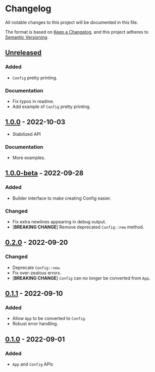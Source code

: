 # Changelog

All notable changes to this project will be documented in this file.

The format is based on [Keep a Changelog](https://keepachangelog.com/en/1.0.0/),
and this project adheres to [Semantic Versioning](https://semver.org/spec/v2.0.0.html).

## [Unreleased]

### Added

- `Config` pretty printing.

### Documentation

- Fix typos in readme.
- Add example of `Config` pretty printing.

## [1.0.0] - 2022-10-03

- Stabilized API

### Documentation

- More examples.

## [1.0.0-beta] - 2022-09-28

### Added

- Builder interface to make creating Config easier.

### Changed

- Fix extra newlines appearing in debug output.
- [**BREAKING CHANGE**] Remove deprecated `Config::new` method.

## [0.2.0] - 2022-09-20

### Changed

- Deprecate `Config::new`.
- Fix over-zealous errors.
- [**BREAKING CHANGE**] `Config` can no longer be converted from `App`.

## [0.1.1] - 2022-09-10

### Added

- Allow `App` to be converted to `Config`.
- Robust error handling.

## [0.1.0] - 2022-09-01

### Added

- `App` and `Config` APIs

[Unreleased]: https://github.com/user/repo/compare/v1.0.0...HEAD
[1.0.0]: https://github.com/user/repo/releases/tag/v1.0.0
[1.0.0-beta]: https://github.com/user/repo/releases/tag/v1.0.0-beta
[0.2.0]: https://github.com/user/repo/releases/tag/v0.2.0
[0.1.1]: https://github.com/user/repo/releases/tag/v0.1.1
[0.1.0]: https://github.com/user/repo/releases/tag/v0.1.0
